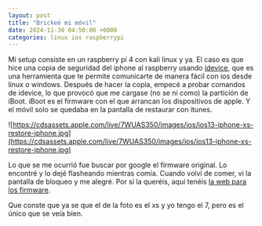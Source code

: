 ```yaml
---
layout: post
title: "Brickeé mi móvil"
date: 2024-11-30 04:50:00 +0000 
categories: linux ios raspberrypi
---
```


Mi setup consiste en un raspberry pi 4 con kali linux y ya. El caso es que hice una copia de seguridad del iphone al raspberry usando [idevice](https://libimobiledevice.org/), que es una herramienta que te permite comunicarte de manera fácil con ios desde linux o windows. Después de hacer la copia, empecé a probar comandos de idevice, lo que provocó que me cargase (no se ni como) la partición de iBoot. iBoot es el firmware con el que arrancan los dispositivos de apple. Y el móvil solo se quedaba en la pantalla de restaurar con itunes. 

![https://cdsassets.apple.com/live/7WUAS350/images/ios/ios13-iphone-xs-restore-iphone.jpg](https://cdsassets.apple.com/live/7WUAS350/images/ios/ios13-iphone-xs-restore-iphone.jpg)

Lo que se me ocurrió fue buscar por google el firmware original. Lo encontré y lo dejé flasheando mientras comía. Cuando volví de comer, vi la pantalla de bloqueo y me alegré. Por si la queréis, aquí tenéis [la web para los firmware](https://ipsw.me/). 

Que conste que ya se que el de la foto es el xs y yo tengo el 7, pero es el único que se veía bien.